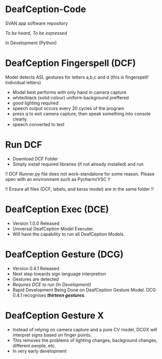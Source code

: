# DeafCeption-Code
SVAN app software repository

*To be heard, To be expressed*

In Development (Python)

# DeafCeption Fingerspell (DCF)

Model detects ASL gestures for letters a,b,c and d (this is fingerspell! Individual letters)
- Model best performs with only hand in camera capture
- white/black (solid colour) uniform background preffered
- good lighting required
- speech output occurs every 20 cycles of the program
- press q to exit camera capture, then speak something into console clearly.
- speech converted to text

# Run DCF

- Download DCF Folder
- Simply install required libraries (if not already installed) and run

!! DCF Runner.py file does not work-standalone for some reason. Please open with an environment such as Pycharm/VSC !!

!! Ensure all files (DCF, labels, and keras model) are in the same folder !!

# DeafCeption Exec (DCE)

- Version 1.0.0 Released
- Universal DeafCeption Model Executer.
- Will have the capability to run all DeafCeption Models.

# DeafCeption Gesture (DCG)

- Version 0.4.1 Released
- Next step towards sign language interpretion
- Gestures are detected
- *Requires DCE to run (In Development)*
- Rapid Development Being Done on DeafCeption Gesture Model. DCG 0.4.1 recognises ***thirteen gestures***.

# DeafCeption Gesture X
- Instead of relying on camera capture and a pure CV model, DCGX will interpret signs based on finger points.
- This removes the problems of lighting changes, background changes, different people, etc.
- In very early development
